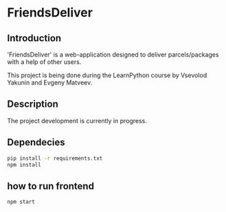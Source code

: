 # FriendsDeliver 

## Introduction 
'FriendsDeliver' is a web-application designed to deliver parcels/packages with a help of other users. 

This project is being done during the LearnPython course by Vsevolod Yakunin and Evgeny Matveev. 

## Description 
The project development is currently in progress. 

## Dependecies

```bash
pip install -r requirements.txt
npm install
```
## how to run frontend

```bash
npm start
```
